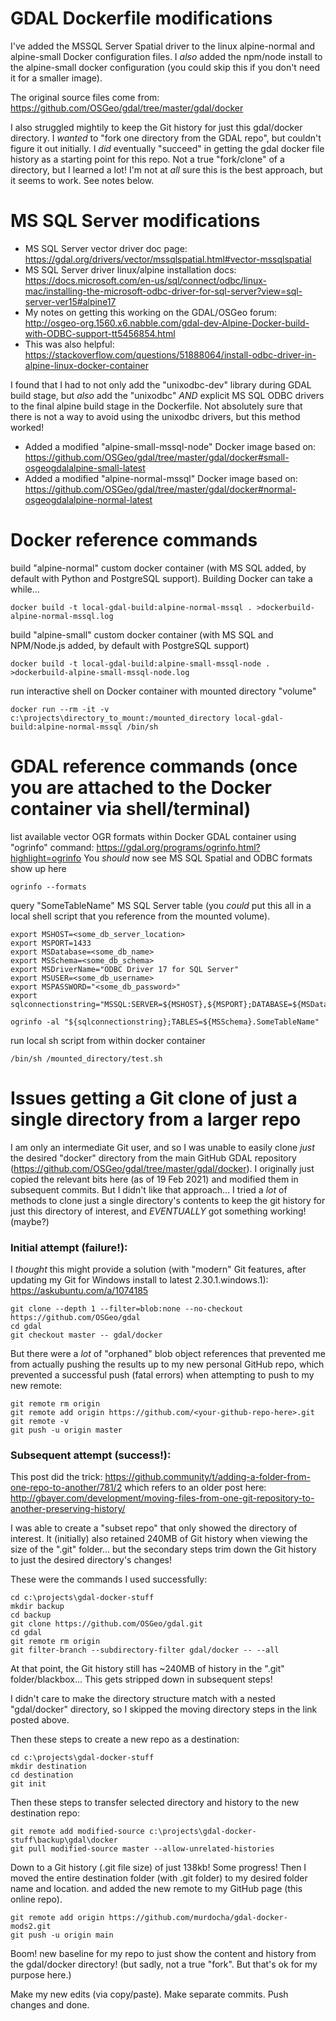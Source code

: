 # GDAL Dockerfile modifications

I've added the MSSQL Server Spatial driver to the linux alpine-normal and alpine-small Docker configuration files.
I _also_ added the npm/node install to the alpine-small docker configuration (you could skip this if you don't need it for a smaller image).

The original source files come from:
https://github.com/OSGeo/gdal/tree/master/gdal/docker

I also struggled mightily to keep the Git history for just this gdal/docker directory. I _wanted_ to "fork one directory from the GDAL repo", but couldn't figure it out initially. I _did_ eventually "succeed" in getting the gdal docker file history as a starting point for this repo. Not a true "fork/clone" of a directory, but I learned a lot! I'm not at _all_ sure this is the best approach, but it seems to work. See notes below.

# MS SQL Server modifications
- MS SQL Server vector driver doc page: 
https://gdal.org/drivers/vector/mssqlspatial.html#vector-mssqlspatial
- MS SQL Server driver linux/alpine installation docs:
https://docs.microsoft.com/en-us/sql/connect/odbc/linux-mac/installing-the-microsoft-odbc-driver-for-sql-server?view=sql-server-ver15#alpine17
- My notes on getting this working on the GDAL/OSGeo forum:
http://osgeo-org.1560.x6.nabble.com/gdal-dev-Alpine-Docker-build-with-ODBC-support-tt5456854.html
- This was also helpful:
https://stackoverflow.com/questions/51888064/install-odbc-driver-in-alpine-linux-docker-container

I found that I had to not only add the "unixodbc-dev" library during GDAL build stage, but _also_ add the "unixodbc" _AND_ explicit MS SQL ODBC drivers to the final alpine build stage in the Dockerfile. Not absolutely sure that there is not a way to avoid using the unixodbc drivers, but this method worked!

- Added a modified "alpine-small-mssql-node" Docker image based on:
https://github.com/OSGeo/gdal/tree/master/gdal/docker#small-osgeogdalalpine-small-latest
- Added a modified "alpine-normal-mssql" Docker image based on:
https://github.com/OSGeo/gdal/tree/master/gdal/docker#normal-osgeogdalalpine-normal-latest


# Docker reference commands
build "alpine-normal" custom docker container (with MS SQL added, by default with Python and PostgreSQL support). Building Docker can take a while...
```
docker build -t local-gdal-build:alpine-normal-mssql . >dockerbuild-alpine-normal-mssql.log
```

build "alpine-small" custom docker container (with MS SQL and NPM/Node.js added, by default with PostgreSQL support)
```
docker build -t local-gdal-build:alpine-small-mssql-node . >dockerbuild-alpine-small-mssql-node.log
```

run interactive shell on Docker container with mounted directory "volume"
```
docker run --rm -it -v c:\projects\directory_to_mount:/mounted_directory local-gdal-build:alpine-normal-mssql /bin/sh
```

# GDAL reference commands (once you are attached to the Docker container via shell/terminal)
list available vector OGR formats within Docker GDAL container using "ogrinfo" command:
https://gdal.org/programs/ogrinfo.html?highlight=ogrinfo
You _should_ now see MS SQL Spatial and ODBC formats show up here

```
ogrinfo --formats
```

query "SomeTableName" MS SQL Server table (you _could_ put this all in a local shell script that you reference from the mounted volume).
```
export MSHOST=<some_db_server_location>
export MSPORT=1433
export MSDatabase=<some_db_name>
export MSSchema=<some_db_schema>
export MSDriverName="ODBC Driver 17 for SQL Server"
export MSUSER=<some_db_username>
export MSPASSWORD="<some_db_password>"
export sqlconnectionstring="MSSQL:SERVER=${MSHOST},${MSPORT};DATABASE=${MSDatabase};UID=${MSUSER};PWD=${MSPASSWORD};DRIVER=""${MSDriverName}"

ogrinfo -al "${sqlconnectionstring};TABLES=${MSSchema}.SomeTableName"
```

run local sh script from within docker container
```
/bin/sh /mounted_directory/test.sh
```

# Issues getting a Git clone of just a single directory from a larger repo

I am only an intermediate Git user, and so I was unable to easily clone _just_ the desired "docker" directory from the main GitHub GDAL repository (https://github.com/OSGeo/gdal/tree/master/gdal/docker).
I originally just copied the relevant bits here (as of 19 Feb 2021) and modified them in subsequent commits. But I didn't like that approach... I tried a _lot_ of methods to clone just a single directory's contents to keep the git history for just this directory of interest, and _EVENTUALLY_ got something working! (maybe?)

### Initial attempt (failure!):
I _thought_ this might provide a solution (with "modern" Git features, after updating my Git for Windows install to latest 2.30.1.windows.1):
https://askubuntu.com/a/1074185
```
git clone --depth 1 --filter=blob:none --no-checkout https://github.com/OSGeo/gdal
cd gdal
git checkout master -- gdal/docker
```

But there were a _lot_ of "orphaned" blob object references that prevented me from actually pushing the results up to my new personal GitHub repo, which prevented a successful push (fatal errors) when attempting to push to my new remote:
```
git remote rm origin
git remote add origin https://github.com/<your-github-repo-here>.git
git remote -v
git push -u origin master
```

### Subsequent attempt (success!):
This post did the trick:
https://github.community/t/adding-a-folder-from-one-repo-to-another/781/2
which refers to an older post here:
http://gbayer.com/development/moving-files-from-one-git-repository-to-another-preserving-history/

I was able to create a "subset repo" that only showed the directory of interest.
It (initially) also retained 240MB of Git history when viewing the size of the ".git" folder... but the secondary steps trim down the Git history to just the desired directory's changes!


These were the commands I used successfully:
```
cd c:\projects\gdal-docker-stuff
mkdir backup
cd backup
git clone https://github.com/OSGeo/gdal.git
cd gdal
git remote rm origin
git filter-branch --subdirectory-filter gdal/docker -- --all
```
At that point, the Git history still has ~240MB of history in the ".git" folder/blackbox... This gets stripped down in subsequent steps!

I didn't care to make the directory structure match with a nested "gdal/docker" directory, so I skipped the moving directory steps in the link posted above.

Then these steps to create a new repo as a destination:

```
cd c:\projects\gdal-docker-stuff
mkdir destination
cd destination
git init
```

Then these steps to transfer selected directory and history to the new destination repo:

```
git remote add modified-source c:\projects\gdal-docker-stuff\backup\gdal\docker
git pull modified-source master --allow-unrelated-histories
```

Down to a Git history (.git file size) of just 138kb! Some progress!
Then I moved the entire destination folder (with .git folder) to my desired folder name and location.
and added the new remote to my GitHub page (this online repo).

```
git remote add origin https://github.com/murdocha/gdal-docker-mods2.git
git push -u origin main
```

Boom! new baseline for my repo to just show the content and history from the gdal/docker directory! (but sadly, not a true "fork". But that's ok for my purpose here.)

Make my new edits (via copy/paste). Make separate commits. Push changes and done.
